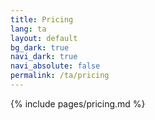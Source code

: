 ```yaml
---
title: Pricing
lang: ta
layout: default
bg_dark: true
navi_dark: true
navi_absolute: false
permalink: /ta/pricing
---
```


{% include pages/pricing.md %} 
